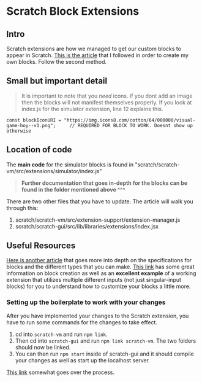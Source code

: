 # Scratch Block Extensions

## Intro 
Scratch extensions are how we managed to get our custom blocks to appear in Scratch.
[This is the article](https://medium.com/@hiroyuki.osaki/how-to-develop-your-own-block-for-scratch-3-0-1b5892026421) that I followed in order to create my own blocks. Follow the second method.

## Small but important detail
> It is important to note that you *need* icons. If you dont add an image then the blocks will not manifest themselves properly. If you look at index.js for the simulator extension, line 12 explains this.

```
const blockIconURI = "https://img.icons8.com/cotton/64/000000/visual-game-boy--v1.png";     // REQUIRED FOR BLOCK TO WORK. Doesnt show up otherwise
```
## Location of code
The **main code** for the simulator blocks is found in "scratch/scratch-vm/src/extensions/simulator/index.js"

> **Further documentation that goes in-depth for the blocks can be found in the folder mentioned above ^^^**

There are two other files that you have to update. The article will walk you through this:
1. scratch/scratch-vm/src/extension-support/extension-manager.js
2. scratch/scratch-gui/src/lib/libraries/extensions/index.jsx

## Useful Resources
[Here is another article](https://medium.com/@hiroyuki.osaki/scratch-3-block-types-you-can-develop-and-samples-191b0d769b91) that goes more into depth on the specifications for blocks and the different types that you can make. [This link](https://github.com/LLK/scratch-vm/blob/develop/docs/extensions.md) has some great information on block creation as well as an **excellent example** of a working extension that utilizes multiple different inputs (not just singular-input blocks) for you to understand how to customize your blocks a little more.

### Setting up the boilerplate to work with your changes
After you have implemented your changes to the Scratch extension, you have to run some commands for the changes to take effect.

1. cd into ``scratch-vm`` and run ``npm link``. 
2. Then cd into ``scratch-gui`` and run ``npm link scratch-vm``. The two folders should now be linked. 
3. You can then run ``npm start`` inside of scratch-gui and it should compile your changes as well as start up the localhost server. 

[This link](https://github.com/LLK/scratch-gui/wiki/Getting-Started) somewhat goes over the process.
